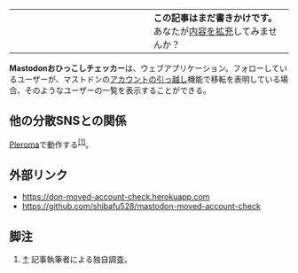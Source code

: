 <div>

<table>
<colgroup>
<col style="width: 50%" />
<col style="width: 50%" />
</colgroup>
<tbody>
<tr class="odd">
<td></td>
<td><strong>この記事はまだ書きかけです。</strong>
<div>
あなたが<a href="https://ja.mstdn.wiki/Mastodon%E3%81%8A%E3%81%B2%E3%81%A3%E3%81%93%E3%81%97%E3%83%81%E3%82%A7%E3%83%83%E3%82%AB%E3%83%BC&amp;action=edit" rel="nofollow">内容を拡充</a>してみませんか？
</div></td>
</tr>
</tbody>
</table>

**Mastodonおひっこしチェッカー**は、ウェブアプリケーション。フォローしているユーザーが、マストドンの[アカウントの引っ越し](/%E3%82%A2%E3%82%AB%E3%82%A6%E3%83%B3%E3%83%88%E3%81%AE%E5%BC%95%E3%81%A3%E8%B6%8A%E3%81%97 "アカウントの引っ越し")機能で移転を表明している場合、そのようなユーザーの一覧を表示することができる。

## 他の分散SNSとの関係

[Pleroma](/Pleroma "Pleroma")で動作する<sup>[\[1\]](#cite_note-1)</sup>。

## 外部リンク

-   <a href="https://don-moved-account-check.herokuapp.com" rel="nofollow">https://don-moved-account-check.herokuapp.com</a>
-   <a href="https://github.com/shibafu528/mastodon-moved-account-check" rel="nofollow">https://github.com/shibafu528/mastodon-moved-account-check</a>

## 脚注

<div>

1.  [↑](#cite_ref-1) 記事執筆者による独自調査。

</div>

</div>
